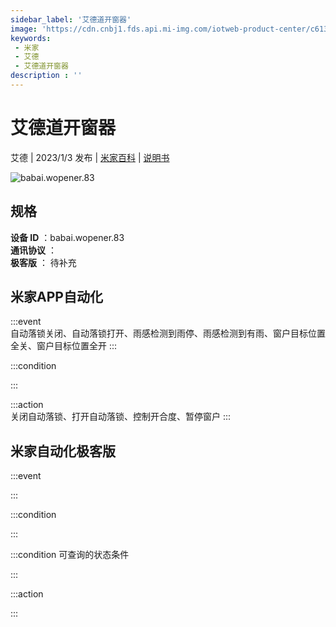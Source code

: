 ```yaml
---
sidebar_label: '艾德道开窗器'
image: 'https://cdn.cnbj1.fds.api.mi-img.com/iotweb-product-center/c61365a5eedf860ad06be9049acc7140_1668999337640.png?GalaxyAccessKeyId=AKVGLQWBOVIRQ3XLEW&Expires=9223372036854775807&Signature=GmGjn2oUCDjieYS3mKmtrkTMFaU='
keywords: 
 - 米家
 - 艾德
 - 艾德道开窗器
description : ''
---
```

# 艾德道开窗器

艾德 | 2023/1/3 发布 | [米家百科](https://home.mi.com/webapp/content/baike/product/index.html?model=babai.wopener.83) | [说明书](https://home.mi.com/views/introduction.html?model=babai.wopener.83&region=cn)

![babai.wopener.83](https://cdn.cnbj1.fds.api.mi-img.com/iotweb-product-center/c61365a5eedf860ad06be9049acc7140_1668999337640.png?GalaxyAccessKeyId=AKVGLQWBOVIRQ3XLEW&Expires=9223372036854775807&Signature=GmGjn2oUCDjieYS3mKmtrkTMFaU=)

## 规格  
> 
**设备 ID** ：babai.wopener.83  
**通讯协议** ：  
**极客版**  ： 待补充 


## 米家APP自动化  

:::event  
自动落锁关闭、自动落锁打开、雨感检测到雨停、雨感检测到有雨、窗户目标位置全关、窗户目标位置全开
:::

:::condition  

:::

:::action   
关闭自动落锁、打开自动落锁、控制开合度、暂停窗户
:::

## 米家自动化极客版  

:::event  

:::

:::condition  

:::

:::condition 可查询的状态条件  

:::

:::action  

:::

        

